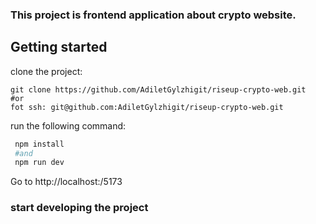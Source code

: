 ### This project is frontend application about crypto website.

## Getting started

clone the project:

```
git clone https://github.com/AdiletGylzhigit/riseup-crypto-web.git
#or
fot ssh: git@github.com:AdiletGylzhigit/riseup-crypto-web.git
```

run the following command:

```bash
 npm install
 #and
 npm run dev
```

Go to http://localhost:/5173

### start developing the project
